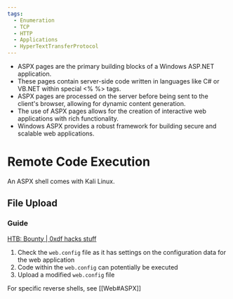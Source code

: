 ```yaml
---
tags:
  - Enumeration
  - TCP
  - HTTP
  - Applications
  - HyperTextTransferProtocol
---
```


- ASPX pages are the primary building blocks of a Windows ASP.NET application.
- These pages contain server-side code written in languages like C# or VB.NET within special <% %> tags.
- ASPX pages are processed on the server before being sent to the client's browser, allowing for dynamic content generation.
- The use of ASPX pages allows for the creation of interactive web applications with rich functionality.
- Windows ASPX provides a robust framework for building secure and scalable web applications.

# Remote Code Execution

An ASPX shell comes with Kali Linux.
## File Upload

### Guide

[HTB: Bounty | 0xdf hacks stuff](https://0xdf.gitlab.io/2018/10/27/htb-bounty.html#transferaspx--uploadedfiles)

1. Check the `web.config` file as it has settings on the configuration data for the web application
2. Code within the `web.config` can potentially be executed
3. Upload a modified `web.config` file

For specific reverse shells, see [[Web#ASPX]]
